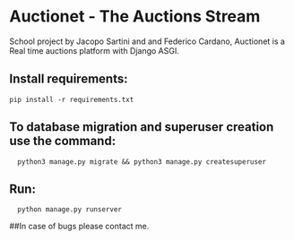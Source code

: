 # Auctionet - The Auctions Stream
School project by Jacopo Sartini and and Federico Cardano, Auctionet is a Real time auctions platform with Django ASGI.

## Install requirements:
```
pip install -r requirements.txt
```
## To database migration and superuser creation use the command:
```
  python3 manage.py migrate && python3 manage.py createsuperuser
```
## Run:
```
  python manage.py runserver
```
##In case of bugs please contact me.
